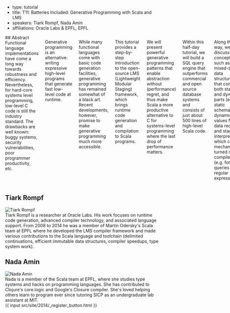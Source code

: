 - type: tutorial
- title: T11: Batteries Included: Generative Programming with Scala and LMS
- speakers: Tiark Rompf, Nada Amin
- affiliations: Oracle Labs & EPFL, EPFL

<div class="row" media:type="text/omd">
<div class="small-12 columns" media:type="text/omd">
## Abstract
Functional language implementations have come a long way towards
robustness and efficiency. Nevertheless, for hard-core systems level
programming, low-level C code is still the industry standard. The
drawbacks are well known: buggy systems, security vulnerabilities,
poor programmer productivity, etc.

Generative programming is an alternative: writing expressive
high-level programs that generate fast low-level code at runtime.

While many functional languages come with basic code generation
facilities, generative programming has remained somewhat of a black
art. Recent developments, however, promise to make generative
programming much more accessible.

This tutorial provides a step-by-step introduction to the open-source
LMS (Lightweight Modular Staging) framework, which brings runtime code
generation and compilation to Scala programs.

We will present powerful generative programming patterns that enable
abstraction without (performance) regret, and thus make Scala a more
productive alternative to C for systems-level programming where the
last drop of performance matters.

Within this half-day tutorial, we will build a SQL query engine that
outperforms commercial and open source database systems and consists
of just about 500 lines of high-level Scala code.

Along the way, we will discuss concepts such as mixed-stage data
structures that contain both static and dynamic parts (e.g. static
schema and dynamic values for data records) and staged interpreters
which can be mechanically turned into compilers (e.g. for SQL queries
or regular expressions).

## Tutorial objectives
This tutorial will equip attendees with the knowledge required to use
generative programming techniques in general, and Scala/LMS in
particular.

To this end, the tutorial will cover the following parts:

1. Generative programming ideas and key LMS concepts 
  - using types to distinguish present-stage and future-stage code (T vs Rep[T])

2. Demo and hands-on with small generative examples as warm-up
  - sparse matrix vector multiply (“Shonan Challenge”)
  - compiling regular expression matchers
      
3. From a naive SQL interpreter to a fast SQL compiler, step by step,
   with a focus on generative design patterns
  - mixed stage data structures (static schema, dynamic values)
  - staging an interpreter yields a compiler (Futamura projection)
  - data structure specialization (fast hash-tables for joins)

## Target audience
This tutorial is aimed at programmers with a basic understanding of
functional programming, systems building and performance
considerations. Experience with Scala and/or generative techniques is
helpful but not required.

We will use SBT and LMS. Installation instructions can be found here:
https://github.com/scala-lms/tutorials/blob/master/README.md#dependencies
Participants are not required to install anything before the tutorial,
but are invited to follow along on their laptops.
</div>
</div>

## Tiark Rompf
<div class="row" media:type="text/omd">

<div class="medium-4 columns">
<img src="img/tiark-rompf.jpg" alt="Tiark Rompf"></img>
</div>

<div class="medium-8 columns" media:type="text/omd">
Tiark Rompf is a researcher at Oracle Labs. His work focuses on
runtime code generation, advanced compiler technology, and associated
language support. From 2008 to 2014 he was a member of Martin
Odersky's Scala team at EPFL where he developed the LMS compiler
framework and made various contributions to the Scala language and
toolchain (delimited continuations, efficient immutable data
structures, compiler speedups, type system work).
</div>

</div>

## Nada Amin
<div class="row" media:type="text/omd">

<div class="medium-4 columns">
<img src="img/nada-amin.jpg" alt="Nada Amin"></img>
</div>

<div class="medium-8 columns" media:type="text/omd">
Nada is a member of the Scala team at EPFL,
where she studies type systems and hacks on programming languages.
She has contributed to Clojure's core.logic and Google's Closure compiler.
She's loved helping others learn to program ever since tutoring SICP
as an undergraduate lab assistant at MIT.
</div>

</div>
{{ input src/site/2014/_register_button.html }}
